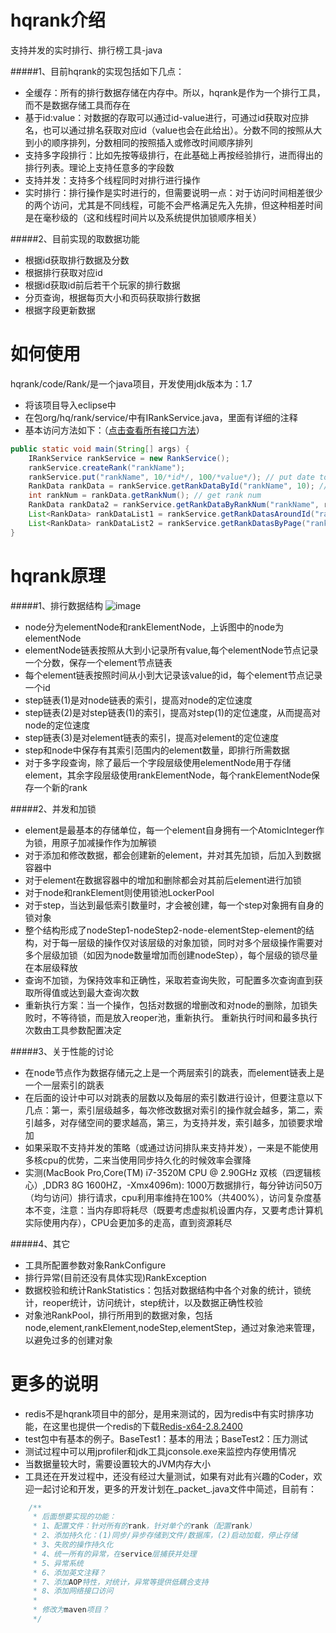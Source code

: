
# hqrank介绍
支持并发的实时排行、排行榜工具-java

#####1、目前hqrank的实现包括如下几点：  
* 全缓存：所有的排行数据存储在内存中。所以，hqrank是作为一个排行工具，而不是数据存储工具而存在
* 基于id:value：对数据的存取可以通过id-value进行，可通过id获取对应排名，也可以通过排名获取对应id（value也会在此给出）。分数不同的按照从大到小的顺序排列，分数相同的按照插入或修改时间顺序排列
* 支持多字段排行：比如先按等级排行，在此基础上再按经验排行，进而得出的排行列表。理论上支持任意多的字段数
* 支持并发：支持多个线程同时对排行进行操作
* 实时排行：排行操作是实时进行的，但需要说明一点：对于访问时间相差很少的两个访问，尤其是不同线程，可能不会严格满足先入先排，但这种相差时间是在毫秒级的（这和线程时间片以及系统提供加锁顺序相关）

#####2、目前实现的取数据功能
* 根据id获取排行数据及分数
* 根据排行获取对应id
* 根据id获取id前后若干个玩家的排行数据
* 分页查询，根据每页大小和页码获取排行数据
* 根据字段更新数据

#  如何使用

hqrank/code/Rank/是一个java项目，开发使用jdk版本为：1.7  
* 将该项目导入eclipse中  
* 在包org/hq/rank/service/中有IRankService.java，里面有详细的注释  
* 基本访问方法如下：（[点击查看所有接口方法](https://github.com/xuerong/hqrank/blob/master/code/Rank/src/org/hq/rank/service/IRankService.java)）
```Java
public static void main(String[] args) {
	IRankService rankService = new RankService();
	rankService.createRank("rankName");
	rankService.put("rankName", 10/*id*/, 100/*value*/); // put date to rank
	RankData rankData = rankService.getRankDataById("rankName", 10); // get date by id
	int rankNum = rankData.getRankNum(); // get rank num
	RankData rankData2 = rankService.getRankDataByRankNum("rankName", rankNum); // get date by rankNum
	List<RankData> rankDataList1 = rankService.getRankDatasAroundId("rankName", testId, 3, 6); // get date by id,and ranks around this id
	List<RankData> rankDataList2 = rankService.getRankDatasByPage("rankName", 7/*page*/, 9/*pageSize*/); // get date by page
}
```
# hqrank原理
#####1、排行数据结构
![image](https://github.com/xuerong/hqrank/blob/master/resource/hqrank-datastructure.jpg)
* node分为elementNode和rankElementNode，上诉图中的node为elementNode
* elementNode链表按照从大到小记录所有value,每个elementNode节点记录一个分数，保存一个element节点链表
* 每个element链表按照时间从小到大记录该value的id，每个element节点记录一个id
* step链表(1)是对node链表的索引，提高对node的定位速度
* step链表(2)是对step链表(1)的索引，提高对step(1)的定位速度，从而提高对node的定位速度
* step链表(3)是对element链表的索引，提高对element的定位速度
* step和node中保存有其索引范围内的element数量，即排行所需数据
* 对于多字段查询，除了最后一个字段层级使用elementNode用于存储element，其余字段层级使用rankElementNode，每个rankElementNode保存一个新的rank

#####2、并发和加锁
* element是最基本的存储单位，每一个element自身拥有一个AtomicInteger作为锁，用原子加减操作作为加解锁
* 对于添加和修改数据，都会创建新的element，并对其先加锁，后加入到数据容器中
* 对于element在数据容器中的增加和删除都会对其前后element进行加锁
* 对于node和rankElement则使用锁池LockerPool
* 对于step，当达到最低索引数量时，才会被创建，每一个step对象拥有自身的锁对象
* 整个结构形成了nodeStep1-nodeStep2-node-elementStep-element的结构，对于每一层级的操作仅对该层级的对象加锁，同时对多个层级操作需要对多个层级加锁（如因为node数量增加而创建nodeStep），每个层级的锁尽量在本层级释放
* 查询不加锁，为保持效率和正确性，采取若查询失败，可配置多次查询直到获取所得值或达到最大查询次数
* 重新执行方案：当一个操作，包括对数据的增删改和对node的删除，加锁失败时，不等待锁，而是放入reoper池，重新执行。 重新执行时间和最多执行次数由工具参数配置决定  
 
#####3、关于性能的讨论
* 在node节点作为数据存储元之上是一个两层索引的跳表，而element链表上是一个一层索引的跳表
* 在后面的设计中可以对跳表的层数以及每层的索引数进行设计，但要注意以下几点：第一，索引层级越多，每次修改数据对索引的操作就会越多，第二，索引越多，对存储空间的要求越高，第三，为支持并发，索引越多，加锁要求增加
* 如果采取不支持并发的策略（或通过访问排队来支持并发），一来是不能使用多核cpu的优势，二来当使用同步持久化的时候效率会骤降 
* 实测(MacBook Pro,Core(TM) i7-3520M CPU @ 2.90GHz 双核（四逻辑核心）,DDR3 8G 1600HZ，-Xmx4096m):
1000万数据排行，每分钟访问50万（均匀访问）排行请求，cpu利用率维持在100%（共400%），访问复杂度基本不变，注意：当内存即将耗尽（既要考虑虚拟机设置内存，又要考虑计算机实际使用内存），CPU会更加多的走高，直到资源耗尽

#####4、其它
* 工具所配置参数对象RankConfigure
* 排行异常(目前还没有具体实现)RankException
* 数据校验和统计RankStatistics：包括对数据结构中各个对象的统计，锁统计，reoper统计，访问统计，step统计，以及数据正确性校验
* 对象池RankPool，排行所用到的数据对象，包括node,element,rankElement,nodeStep,elementStep，通过对象池来管理，以避免过多的创建对象   

# 更多的说明
* redis不是hqrank项目中的部分，是用来测试的，因为redis中有实时排序功能，在这里也提供一个redis的下载[Redis-x64-2.8.2400](http://pan.baidu.com/s/1o87v5s2)
* test包中有基本的例子。BaseTest1：基本的用法；BaseTest2：压力测试
* 测试过程中可以用jprofiler和jdk工具jconsole.exe来监控内存使用情况
* 当数据量较大时，需要设置较大的JVM内存大小
* 工具还在开发过程中，还没有经过大量测试，如果有对此有兴趣的Coder，欢迎一起讨论和开发，更多的开发计划在_packet_.java文件中简述，目前有：
```Java
	/**
	 * 后面想要实现的功能：
	 * 1、配置文件：针对所有的rank，针对单个的rank（配置rank）
	 * 2、添加持久化：(1)同步/异步存储到文件/数据库，(2)启动加载，停止存储
	 * 3、失败的操作持久化
	 * 4、统一所有的异常，在service层捕获并处理
	 * 5、异常系统
	 * 6、添加英文注释？
	 * 7、添加AOP特性，对统计，异常等提供低耦合支持
	 * 8、添加网络接口访问
	 * 
	 * 修改为maven项目？
	 */
```
